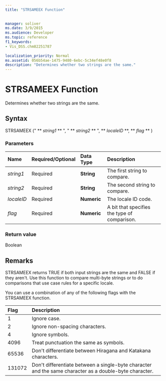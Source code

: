 ```yaml
---
title: "STRSAMEEX Function"
 
 
manager: soliver
ms.date: 3/9/2015
ms.audience: Developer
ms.topic: reference
f1_keywords:
- Vis_DSS.chm82251787
 
localization_priority: Normal
ms.assetid: 056b54ae-1475-9480-6ebc-5c34ef48e0f8
description: "Determines whether two strings are the same."
---
```


# STRSAMEEX Function

Determines whether two strings are the same.
  
## Syntax

STRSAMEEX (" ** *string1* ** ", " ** *string2* ** ", ** *localeID* **, ** *flag* ** ) 
  
### Parameters

|**Name**|**Required/Optional**|**Data Type**|**Description**|
|:-----|:-----|:-----|:-----|
| _string1_ <br/> |Required  <br/> |**String** <br/> |The first string to compare.  <br/> |
| _string2_ <br/> |Required  <br/> |**String** <br/> | The second string to compare.  <br/> |
| _localeID_ <br/> |Required  <br/> |**Numeric** <br/> |The locale ID code.  <br/> |
| _flag_ <br/> |Required  <br/> |**Numeric** <br/> | A bit that specifies the type of comparison.  <br/> |
   
### Return value

Boolean
  
## Remarks

STRSAMEEX returns TRUE if both input strings are the same and FALSE if they aren't. Use this function to compare multi-byte strings or to do comparisons that use case rules for a specific locale.
  
You can use a combination of any of the following flags with the STRSAMEEX function.
  
|**Flag**|**Description**|
|:-----|:-----|
|1  <br/> |Ignore case.  <br/> |
|2  <br/> |Ignore non-spacing characters.  <br/> |
|4  <br/> |Ignore symbols.  <br/> |
|4096  <br/> |Treat punctuation the same as symbols.  <br/> |
|65536  <br/> |Don't differentiate between Hiragana and Katakana characters.  <br/> |
|131072  <br/> |Don't differentiate between a single-byte character and the same character as a double-byte character.  <br/> |
   

